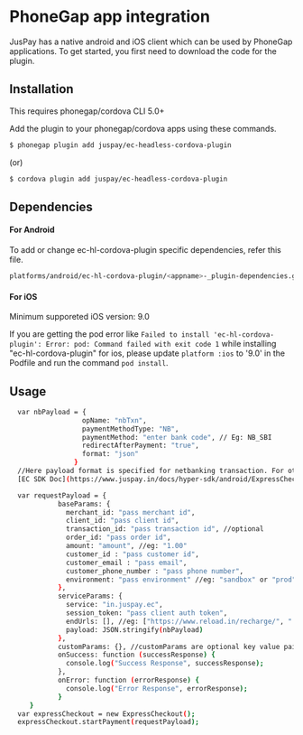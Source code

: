 # PhoneGap app integration 
JusPay has a native android and iOS client which can be used by PhoneGap applications. To get started, you first need to download the code for the plugin.

## Installation 
This requires phonegap/cordova CLI 5.0+

Add the plugin to your phonegap/cordova apps using these commands.

```sh
$ phonegap plugin add juspay/ec-headless-cordova-plugin
```
(or)
```sh
$ cordova plugin add juspay/ec-headless-cordova-plugin
```


## Dependencies 

#### For Android 

To add or change ec-hl-cordova-plugin specific dependencies, refer this file. 
```sh
platforms/android/ec-hl-cordova-plugin/<appname>-_plugin-dependencies.gradle
```

#### For iOS 

Minimum supporeted iOS version: 9.0

If you are getting the pod error like `Failed to install 'ec-hl-cordova-plugin': Error: pod: Command failed with exit code 1` while installing "ec-hl-cordova-plugin" for ios, please update `platform :ios` to '9.0' in the Podfile and run the command `pod install`.


## Usage 

```sh
  var nbPayload = {
                  opName: "nbTxn",
                  paymentMethodType: "NB",
                  paymentMethod: "enter bank code", // Eg: NB_SBI
                  redirectAfterPayment: "true",
                  format: "json"
                }
  //Here payload format is specified for netbanking transaction. For other operations, refer 
  [EC SDK Doc](https://www.juspay.in/docs/hyper-sdk/android/ExpressCheckout/index.html)

  var requestPayload = {
            baseParams: {
              merchant_id: "pass merchant id",
              client_id: "pass client id",
              transaction_id: "pass transaction id", //optional
              order_id: "pass order id",
              amount: "amount", //eg: "1.00"
              customer_id : "pass customer id",
              customer_email : "pass email",
              customer_phone_number : "pass phone number",
              environment: "pass environment" //eg: "sandbox" or "prod"
            },
            serviceParams: {
              service: "in.juspay.ec",
              session_token: "pass client auth token",
              endUrls: [], //eg: ["https://www.reload.in/recharge/", ".*www.reload.in/payment/f.*"]
              payload: JSON.stringify(nbPayload)
            },
            customParams: {}, //customParams are optional key value pairs. { udf_circle: "Andhra Pradesh" }
            onSuccess: function (successResponse) {
              console.log("Success Response", successResponse);
            },
            onError: function (errorResponse) {
              console.log("Error Response", errorResponse);
            }
     }
  var expressCheckout = new ExpressCheckout();
  expressCheckout.startPayment(requestPayload);
```
